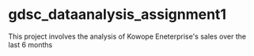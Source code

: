 # gdsc_dataanalysis_assignment1
This project involves the analysis of Kowope Eneterprise's sales over the last 6 months
